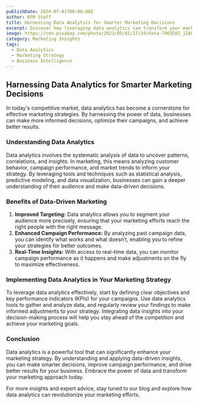 ```yaml
---
publishDate: 2024-07-01T00:00:00Z
author: KFM Staff
title: Harnessing Data Analytics for Smarter Marketing Decisions
excerpt: Discover how leveraging data analytics can transform your marketing strategy and lead to more informed decision-making.
image: https://cdn.pixabay.com/photo/2023/05/01/17/34/data-7963502_1280.png
category: Marketing Insights
tags:
  - Data Analytics
  - Marketing Strategy
  - Business Intelligence
---
```


## Harnessing Data Analytics for Smarter Marketing Decisions

In today's competitive market, data analytics has become a cornerstone for effective marketing strategies. By harnessing the power of data, businesses can make more informed decisions, optimize their campaigns, and achieve better results.

### Understanding Data Analytics

Data analytics involves the systematic analysis of data to uncover patterns, correlations, and insights. In marketing, this means analyzing customer behavior, campaign performance, and market trends to inform your strategy. By leveraging tools and techniques such as statistical analysis, predictive modeling, and data visualization, businesses can gain a deeper understanding of their audience and make data-driven decisions.

### Benefits of Data-Driven Marketing

1. **Improved Targeting:** Data analytics allows you to segment your audience more precisely, ensuring that your marketing efforts reach the right people with the right message.
2. **Enhanced Campaign Performance:** By analyzing past campaign data, you can identify what works and what doesn’t, enabling you to refine your strategies for better outcomes.
3. **Real-Time Insights:** With access to real-time data, you can monitor campaign performance as it happens and make adjustments on the fly to maximize effectiveness.

### Implementing Data Analytics in Your Marketing Strategy

To leverage data analytics effectively, start by defining clear objectives and key performance indicators (KPIs) for your campaigns. Use data analytics tools to gather and analyze data, and regularly review your findings to make informed adjustments to your strategy. Integrating data insights into your decision-making process will help you stay ahead of the competition and achieve your marketing goals.

### Conclusion

Data analytics is a powerful tool that can significantly enhance your marketing strategy. By understanding and applying data-driven insights, you can make smarter decisions, improve campaign performance, and drive better results for your business. Embrace the power of data and transform your marketing approach today.

For more insights and expert advice, stay tuned to our blog and explore how data analytics can revolutionize your marketing efforts.
